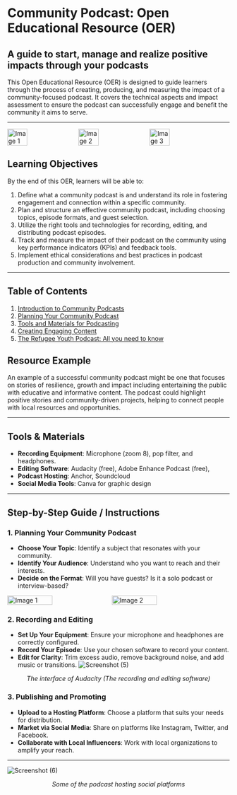 # **Community Podcast: Open Educational Resource (OER)**

## **A guide to start, manage and realize positive impacts through your podcasts**
This Open Educational Resource (OER) is designed to guide learners through the process of creating, producing, and measuring the impact of a community-focused podcast. It covers the technical aspects and impact assessment to ensure the podcast can successfully engage and benefit the community it aims to serve.

---
<div style="display: flex; flex-wrap: wrap; gap: 10px;">
  <img src="https://github.com/user-attachments/assets/8ba425ec-1a06-49c6-b2bb-dd4cf5eda5f7" width="30%" alt="Image 1">
  <img src="https://github.com/user-attachments/assets/cc3b357a-1045-47bd-bab9-3590d39f0c75" width="30%" alt="Image 2">
  <img src="https://github.com/user-attachments/assets/fb53d5ff-2702-4b59-bf81-a49456a47a78" width="30%" alt="Image 3">
</div>




## **Learning Objectives**
By the end of this OER, learners will be able to:

1. Define what a community podcast is and understand its role in fostering engagement and connection within a specific community.
2. Plan and structure an effective community podcast, including choosing topics, episode formats, and guest selection.
3. Utilize the right tools and technologies for recording, editing, and distributing podcast episodes.
4. Track and measure the impact of their podcast on the community using key performance indicators (KPIs) and feedback tools.
5. Implement ethical considerations and best practices in podcast production and community involvement.

---

## **Table of Contents**

1. [Introduction to Community Podcasts](Introduction%20to%20community%20Podcast.md)
2. [Planning Your Community Podcast](#planning-your-community-podcast)
3. [Tools and Materials for Podcasting](Tools%20and%20Materials%20for%20Podcasting.md)
4. [Creating Engaging Content](Creating%20engaging%20content.md)
5. [The Refugee Youth Podcast: All you need to know](The%20Refugee%20Youth%20Podcast:%20All%20you%20need%20to%20know.md)


## **Resource Example**
An example of a successful community podcast might be one that focuses on stories of resilience, growth and impact including entertaining the public with educative and informative content. The podcast could highlight positive stories and community-driven projects, helping to connect people with local resources and opportunities.


---

## **Tools & Materials**
- **Recording Equipment**: Microphone (zoom 8), pop filter, and headphones.
- **Editing Software**: Audacity (free), Adobe Enhance Podcast (free),
- **Podcast Hosting**: Anchor, Soundcloud
- **Social Media Tools**: Canva for graphic design

---

## **Step-by-Step Guide / Instructions**

### 1. **Planning Your Community Podcast**
   - **Choose Your Topic**: Identify a subject that resonates with your community.
   - **Identify Your Audience**: Understand who you want to reach and their interests.
   - **Decide on the Format**: Will you have guests? Is it a solo podcast or interview-based?
<div style="display: flex; flex-wrap: wrap; gap: 10px;">
  <img src="https://github.com/user-attachments/assets/29fd89c5-1664-4f09-8a86-1200244f7197" width="45%" alt="Image 1">
  <img src="https://github.com/user-attachments/assets/69288ea5-b1b5-4803-bd72-36cf3363ed12" width="45%" alt="Image 2">
</div>

### 2. **Recording and Editing**
   - **Set Up Your Equipment**: Ensure your microphone and headphones are correctly configured.
   - **Record Your Episode**: Use your chosen software to record your content.
   - **Edit for Clarity**: Trim excess audio, remove background noise, and add music or transitions.
![Screenshot (5)](https://github.com/user-attachments/assets/3c382f1f-13e3-41ee-8e5c-6450624fd66a)
<p align="center"><em>The interface of Audacity (The recording and editing software)</em></p>

### 3. **Publishing and Promoting**
   - **Upload to a Hosting Platform**: Choose a platform that suits your needs for distribution.
   - **Market via Social Media**: Share on platforms like Instagram, Twitter, and Facebook.
   - **Collaborate with Local Influencers**: Work with local organizations to amplify your reach.

---
![Screenshot (6)](https://github.com/user-attachments/assets/3a008f17-b453-45bd-b5d8-682cb27c843f)
<p align="center"><em>Some of the podcast hosting social platforms</em></p>



















